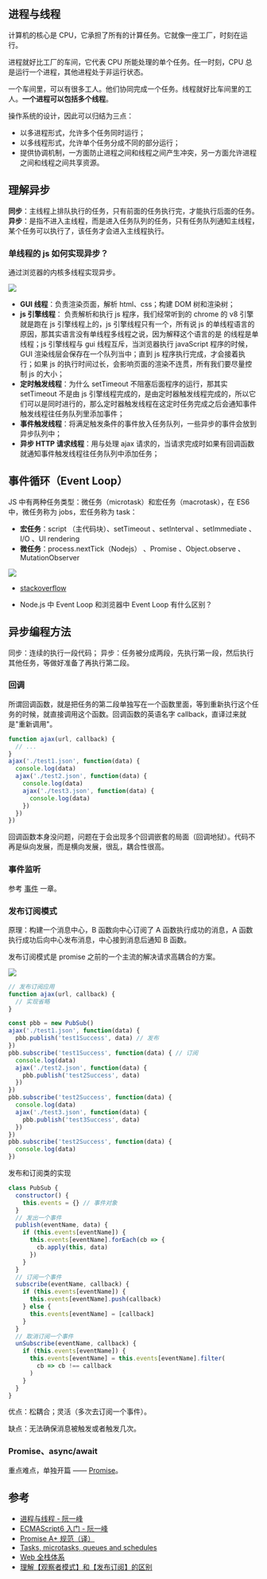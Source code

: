 ## 进程与线程

计算机的核心是 CPU，它承担了所有的计算任务。它就像一座工厂，时刻在运行。

进程就好比工厂的车间，它代表 CPU 所能处理的单个任务。任一时刻，CPU 总是运行一个进程，其他进程处于非运行状态。

一个车间里，可以有很多工人。他们协同完成一个任务。线程就好比车间里的工人。**一个进程可以包括多个线程**。

操作系统的设计，因此可以归结为三点：

- 以多进程形式，允许多个任务同时运行；
- 以多线程形式，允许单个任务分成不同的部分运行；
- 提供协调机制，一方面防止进程之间和线程之间产生冲突，另一方面允许进程之间和线程之间共享资源。

## 理解异步

**同步**：主线程上排队执行的任务，只有前面的任务执行完，才能执行后面的任务。
**异步**：是指不进入主线程，而是进入任务队列的任务，只有任务队列通知主线程，某个任务可以执行了，该任务才会进入主线程执行。

### 单线程的 js 如何实现异步？

通过浏览器的内核多线程实现异步。

![](../../images/js/singlethread.png)

- **GUI 线程**：负责渲染页面，解析 html、css；构建 DOM 树和渲染树；
- **js 引擎线程**： 负责解析和执行 js 程序，我们经常听到的 chrome 的 v8 引擎就是跑在 js 引擎线程上的，js 引擎线程只有一个，所有说 js 的单线程语言的原因，那其实语言没有单线程多线程之说，因为解释这个语言的是 的线程是单线程；js 引擎线程与 gui 线程互斥，当浏览器执行 javaScript 程序的时候，GUI 渲染线层会保存在一个队列当中；直到 js 程序执行完成，才会接着执行；如果 js 的执行时间过长，会影响页面的渲染不连贯，所有我们要尽量控制 js 的大小；
- **定时触发线程**：为什么 setTimeout 不阻塞后面程序的运行，那其实 setTimeout 不是由 js 引擎线程完成的，是由定时器触发线程完成的，所以它们可以是同时进行的，那么定时器触发线程在这定时任务完成之后会通知事件触发线程往任务队列里添加事件；
- **事件触发线程**：将满足触发条件的事件放入任务队列，一些异步的事件会放到异步队列中；
- **异步 HTTP 请求线程**：用与处理 ajax 请求的，当请求完成时如果有回调函数就通知事件触发线程往任务队列中添加任务；

## 事件循环（Event Loop）

JS 中有两种任务类型：微任务（microtask）和宏任务（macrotask），在 ES6 中，微任务称为 jobs，宏任务称为 task：

- **宏任务**：script （主代码块）、setTimeout 、setInterval 、setImmediate 、I/O 、UI rendering
- **微任务**：process.nextTick（Nodejs） 、Promise 、Object.observe 、MutationObserver

![](../../images/js/event-loop.gif)

- [stackoverflow](https://stackoverflow.com/questions/25915634/difference-between-microtask-and-macrotask-within-an-event-loop-context)

- Node.js 中 Event Loop 和浏览器中 Event Loop 有什么区别？

## 异步编程方法

同步：连续的执行一段代码；
异步：任务被分成两段，先执行第一段，然后执行其他任务，等做好准备了再执行第二段。

### 回调

所谓回调函数，就是把任务的第二段单独写在一个函数里面，等到重新执行这个任务的时候，就直接调用这个函数。回调函数的英语名字 callback，直译过来就是"重新调用"。

```js
function ajax(url, callback) {
  // ...
}
ajax('./test1.json', function(data) {
  console.log(data)
  ajax('./test2.json', function(data) {
    console.log(data)
    ajax('./test3.json', function(data) {
      console.log(data)
    })
  })
})
```

回调函数本身没问题，问题在于会出现多个回调嵌套的局面（回调地狱）。代码不再是纵向发展，而是横向发展，很乱，耦合性很高。

### 事件监听

参考 [事件](../webApis/event) 一章。

### 发布订阅模式

原理：构建一个消息中心，B 函数向中心订阅了 A 函数执行成功的消息，A 函数执行成功后向中心发布消息，中心接到消息后通知 B 函数。

发布订阅模式是 promise 之前的一个主流的解决请求高耦合的方案。

![](../../images/js/pub-sub.png)

```js
// 发布订阅应用
function ajax(url, callback) {
  // 实现省略
}

const pbb = new PubSub()
ajax('./test1.json', function(data) {
  pbb.publish('test1Success', data) // 发布
})
pbb.subscribe('test1Success', function(data) { // 订阅
  console.log(data)
  ajax('./test2.json', function(data) {
    pbb.publish('test2Success', data)
  })
})
pbb.subscribe('test2Success', function(data) {
  console.log(data)
  ajax('./test3.json', function(data) {
    pbb.publish('test3Success', data)
  })
})
pbb.subscribe('test2Success', function(data) {
  console.log(data)
})
```

发布和订阅类的实现

```js
class PubSub {
  constructor() {
    this.events = {} // 事件对象
  }
  // 发出一个事件
  publish(eventName, data) {
    if (this.events[eventName]) {
      this.events[eventName].forEach(cb => {
        cb.apply(this, data)
      })
    }
  }
  // 订阅一个事件
  subscribe(eventName, callback) {
    if (this.events[eventName]) {
      this.events[eventName].push(callback)
    } else {
      this.events[eventName] = [callback]
    }
  }
  // 取消订阅一个事件
  unSubscribe(eventName, callback) {
    if (this.events[eventName]) {
      this.events[eventName] = this.events[eventName].filter(
        cb => cb !== callback
      )
    }
  }
}
```

优点：松耦合；灵活（多次去订阅一个事件）。

缺点：无法确保消息被触发或者触发几次。

### Promise、async/await

重点难点，单独开篇 —— [Promise](./promise.md)。

## 参考

- [进程与线程 - 阮一峰](https://www.ruanyifeng.com/blog/2013/04/processes_and_threads.html)
- [ECMAScript6 入门 - 阮一峰](https://es6.ruanyifeng.com)
- [Promise A+ 规范（译）](http://malcolmyu.github.io/malnote/2015/06/12/Promises-A-Plus/)
- [Tasks, microtasks, queues and schedules](https://jakearchibald.com/2015/tasks-microtasks-queues-and-schedules/)
- [Web 全栈体系](https://hejialianghe.gitee.io/jsadvanced/asyncpro.html)
- [理解【观察者模式】和【发布订阅】的区别](https://juejin.cn/post/6978728619782701087)